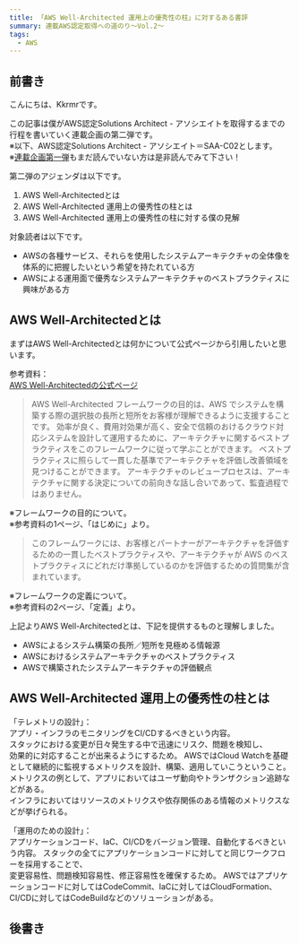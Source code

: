 ```yaml
---
title: 「AWS Well-Architected 運用上の優秀性の柱」に対するある書評
summary: 連載AWS認定取得への道のり～Vol.2～
tags:
  - AWS
---
```


## 前書き

こんにちは、Kkrmrです。

この記事は僕がAWS認定Solutions Architect - アソシエイトを取得するまでの  
行程を書いていく連載企画の第二弾です。  
※以下、AWS認定Solutions Architect - アソシエイト＝SAA-C02とします。  
※[連載企画第一弾](./2.md)もまだ読んでいない方は是非読んでみて下さい！

第二弾のアジェンダは以下です。

1. AWS Well-Architectedとは
2. AWS Well-Architected 運用上の優秀性の柱とは
3. AWS Well-Architected 運用上の優秀性の柱に対する僕の見解

対象読者は以下です。

- AWSの各種サービス、それらを使用したシステムアーキテクチャの全体像を  
  体系的に把握したいという希望を持たれている方
- AWSによる運用面で優秀なシステムアーキテクチャのベストプラクティスに興味がある方

## AWS Well-Architectedとは

まずはAWS Well-Architectedとは何かについて公式ページから引用したいと思います。

参考資料：  
[AWS Well-Architectedの公式ページ](https://d1.awsstatic.com/whitepapers/ja_JP/architecture/AWS_Well-Architected_Framework.pdf)

>AWS Well-Architected フレームワークの⽬的は、AWS でシステムを構築する際の選択肢の⻑所と短所をお客様が理解できるように⽀援することです。
>効率が良く、費⽤対効果が⾼く、安全で信頼のおけるクラウド対応システムを設計して運⽤するために、アーキテクチャに関するベストプラクティスをこのフレームワークに従って学ぶことができます。
>ベストプラクティスに照らして⼀貫した基準でアーキテクチャを評価し改善領域を⾒つけることができます。
>アーキテクチャのレビュープロセスは、アーキテクチャに関する決定についての前向きな話し合いであって、監査過程ではありません。

※フレームワークの目的について。  
※参考資料の1ページ、「はじめに」より。

>このフレームワークには、お客様とパートナーがアーキテクチャを評価するための⼀貫したベストプラクティスや、アーキテクチャが AWS のベストプラクティスにどれだけ準拠しているのかを評価するための質問集が含まれています。

※フレームワークの定義について。  
※参考資料の2ページ、「定義」より。

上記よりAWS Well-Architectedとは、下記を提供するものと理解しました。

- AWSによるシステム構築の長所／短所を見極める情報源
- AWSにおけるシステムアーキテクチャのベストプラクティス
- AWSで構築されたシステムアーキテクチャの評価観点

## AWS Well-Architected 運用上の優秀性の柱とは

「テレメトリの設計」：  
アプリ・インフラのモニタリングをCI/CDするべきという内容。  
スタックにおける変更が日々発生する中で迅速にリスク、問題を検知し、  
効果的に対応することが出来るようにするため。
AWSではCloud Watchを基礎として継続的に監視するメトリクスを設計、構築、適用していこうということ。  
メトリクスの例として、アプリにおいてはユーザ動向やトランザクション追跡などがある。  
インフラにおいてはリソースのメトリクスや依存関係のある情報のメトリクスなどが挙げられる。

「運用のための設計」：  
アプリケーションコード、IaC、CI/CDをバージョン管理、自動化するべきという内容。
スタックの全てにアプリケーションコードに対してと同じワークフローを採用することで、  
変更容易性、問題検知容易性、修正容易性を確保するため。
AWSではアプリケーションコードに対してはCodeCommit、IaCに対してはCloudFormation、  
CI/CDに対してはCodeBuildなどのソリューションがある。

## 後書き

